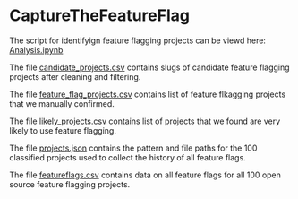 # CaptureTheFeatureFlag

The script for identifyign feature flagging projects can be viewd here: [Analysis.ipynb](https://github.com/AnonymousMSRAuthor/CaptureTheFeatureFlag/blob/master/Commits%20Analysis.ipynb)

The file [candidate_projects.csv](https://github.com/AnonymousMSRAuthor/CaptureTheFeatureFlag/blob/master/candidate_projects.csv) contains slugs of candidate feature flagging projects after cleaning and filtering.

The file [feature_flag_projects.csv](https://github.com/AnonymousMSRAuthor/CaptureTheFeatureFlag/blob/master/feature_flag_projects.csv) contains list of feature flkagging projects that we manually confirmed.

The file [likely_projects.csv](https://github.com/AnonymousMSRAuthor/CaptureTheFeatureFlag/blob/master/likely_projects.csv) contains list of projects that we found are very likely to use feature flagging.

The file [projects.json](https://github.com/AnonymousMSRAuthor/CaptureTheFeatureFlag/blob/master/projects.json) contains the pattern and file paths for the 100 classified projects used to collect the history of all feature flags. 

The file [featureflags.csv](https://github.com/AnonymousMSRAuthor/CaptureTheFeatureFlag/blob/master/featureflags.csv) contains data on all feature flags for all 100 open source feature flagging projects.
